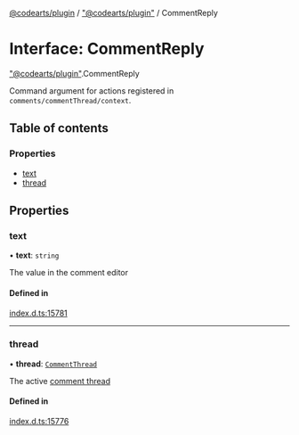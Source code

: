 [@codearts/plugin](../README.md) / ["@codearts/plugin"](../modules/_codearts_plugin_.md) / CommentReply

# Interface: CommentReply

["@codearts/plugin"](../modules/_codearts_plugin_.md).CommentReply

Command argument for actions registered in `comments/commentThread/context`.

## Table of contents

### Properties

- [text](codearts_plugin_.CommentReply.md#text)
- [thread](codearts_plugin_.CommentReply.md#thread)

## Properties

### text

• **text**: `string`

The value in the comment editor

#### Defined in

[index.d.ts:15781](https://github.com/shuyaqian/cloudide-plugin-api/blob/5b69219/index.d.ts#L15781)

___

### thread

• **thread**: [`CommentThread`](codearts_plugin_.CommentThread.md)

The active [comment thread](codearts_plugin_.CommentThread.md)

#### Defined in

[index.d.ts:15776](https://github.com/shuyaqian/cloudide-plugin-api/blob/5b69219/index.d.ts#L15776)

